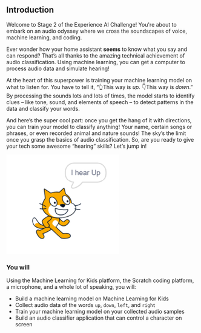 ## Introduction
Welcome to Stage 2 of the Experience AI Challenge! You're about to embark on an audio odyssey where we cross the soundscapes of voice, machine learning, and coding.

Ever wonder how your home assistant **seems** to know what you say and can respond? That’s all thanks to the amazing technical achievement of audio classification. Using machine learning, you can get a computer to process audio data and simulate hearing!

At the heart of this superpower is training your machine learning model on what to listen for. You have to tell it, “👆This way is *up*. 👇This way is *down*.” By processing the sounds lots and lots of times, the model starts to identify clues – like tone, sound, and elements of speech – to detect patterns in the data and classify your words.

And here’s the super cool part: once you get the hang of it with directions, you can train your model to classify anything! Your name, certain songs or phrases, or even recorded animal and nature sounds! The sky’s the limit once you grasp the basics of audio classification. So, are you ready to give your tech some awesome “hearing” skills? Let’s jump in!


![Image showing the Scratch cartoon cat with a speech bubble saying "I hear Up".](images/demo_shot.png)


### You will

Using the Machine Learning for Kids platform, the Scratch coding platform, a microphone, and a whole lot of speaking, you will:
  + Build a machine learning model on Machine Learning for Kids
  + Collect audio data of the words `up`, `down`, `left`, and `right`
  + Train your machine learning model on your collected audio samples
  + Build an audio classifier application that can control a character on screen 
